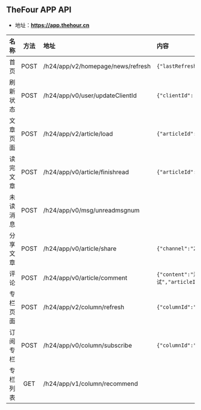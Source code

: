 ## TheFour APP API

- 地址：**https://app.thehour.cn**

|名称|方法|地址|内容|
|---|:---:|:---|:---|
|首页|POST|/h24/app/v2/homepage/news/refresh|```{"lastRefreshTime": "timespan"} ```|
|刷新状态|POST|/h24/app/v0/user/updateClientId|``` {"clientId": "value"} ```|
|文章页面|POST|/h24/app/v2/article/load|``` {"articleId":"value"} ```|
|读完文章|POST|/h24/app/v0/article/finishread|``` {"articleId":"137887"} ```|
|未读消息|POST|/h24/app/v0/msg/unreadmsgnum||
|分享文章|POST|/h24/app/v0/article/share|` {"channel":"2","articleId":"138002"} `|
|评论|POST|/h24/app/v0/article/comment|` {"content":"测试测试","articleId":"137907","parentId":""} `|
|专栏页面|POST|/h24/app/v2/column/refresh|` {"columnId":"88","lastRefreshTime":0} `|
|订阅专栏|POST|/h24/app/v0/column/subscribe|` {"columnId":"88"} `|
|专栏列表|GET|/h24/app/v1/column/recommend|